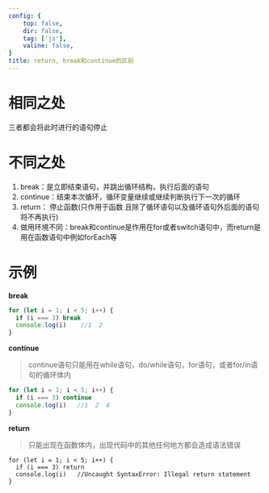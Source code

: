 ```yaml
---
config: {
    top: false,
    dir: false,
    tag: ['js'],
    valine: false,
}
title: return, break和continue的区别
---
```


# 相同之处

三者都会将此时进行的语句停止



# 不同之处

1. break：是立即结束语句，并跳出循环结构，执行后面的语句
2. continue：结束本次循环，循环变量继续或继续判断执行下一次的循环
3. return： 停止函数(只作用于函数 且除了循环语句以及循环语句外后面的语句将不再执行)
4. 做用环境不同：break和continue是作用在for或者switch语句中，而return是用在函数语句中例如forEach等



# 示例

**break**

```javascript
for (let i = 1; i < 5; i++) {
  if (i === 3) break
  console.log(i)    //1  2
}
```



**continue**

> continue语句只能用在while语句，do/while语句，for语句，或者for/in语句的循环体内

```javascript
for (let i = 1; i < 5; i++) {
  if (i === 3) continue
  console.log(i)   //1  2  4
}
```



**return**

> 只能出现在函数体内，出现代码中的其他任何地方都会造成语法错误

```
for (let i = 1; i < 5; i++) {
  if (i === 3) return
  console.log(i)   //Uncaught SyntaxError: Illegal return statement
}
```

